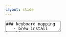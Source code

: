 ```yaml
---
layout: slide
---
```


<section data-markdown>
<textarea data-template>
### keyboard mapping
   - brew install karabiner
      - 大小写 -> 左control
      - 右command+hjkl -> 左下上右
   - 安装百度输入法，用shift切换中/英
   - 标准打字法
---
### window management
   - app window shortcut
      - 微信：ctrl+command+W
      - iterm2：ctrl+command+T
   - virtual desktop(or called workspace) switch
      - ctrl+左右上下（用映射后的）
      - 触发角（用鼠标的时候方便）
   - 外接显示器、MacOS禁止自动换桌面顺序|只能移动非active桌面
---
### chrome
   - 用多窗口而不是数不清的标签（optional）
   - vimium插件解放鼠标
---
### terminal, shell, PATH

<section>

#### terminal
  - terminal枚举：MacOS的终端、iterm2、vscode里的小终端？
  - 终端下的快捷键：ctrl+A E U N P L
  - 终端样式：配色、字体
</section>

<section>

#### shell
 - shell枚举：bash、zsh、fish等等
 - PATH：是shell的环境变量之一（env命令查看所有环境变量）
    - 可执行程序的位置（用ranger去/bin等目录逛一下）
    - PATH用来告诉shell忘哪里找可执行程序
    - PATH的查找顺序（版本管理、mini conda）
 - shell配置文件（/etc/profile、~/profile，继承和覆盖）

</section>

<section>

 - iTerm2 + zsh + oh my zsh!（zsh的brew） + powerlevel10k
 - PS：pip、npm也可以装全局的包（-g）

</section>
 
---

### man, help, GitHub issues（授人以渔）

- man 中简单操作：j, k, d, u, /, n, N
- xxx --help | less 然后 j, k ,d, u, /, n, N
- 前往程序对应的 GitHub issues 页面看看有没有相关内容
- 程序中的 helper：vim :h, tmux prefix+?, ranger ?

---

### ranger

- 移动、剪切复制粘贴、多 tab、改名、预览

---

### tmux

- session、window、pane
- session 恢复（resurrect）
- tmux in tmux (nested)

---

### lazygit (optional)

---

### vim (optional)

---

### config files and dotfiles

- 配置文件无处不在（大多是以.开头的隐藏文件）
- 一次配置，终身受用，托管于 GitHub，更易管理 --> dotfiles
- 核心原理：软连接 + shell 脚本
</textarea>
</section>
